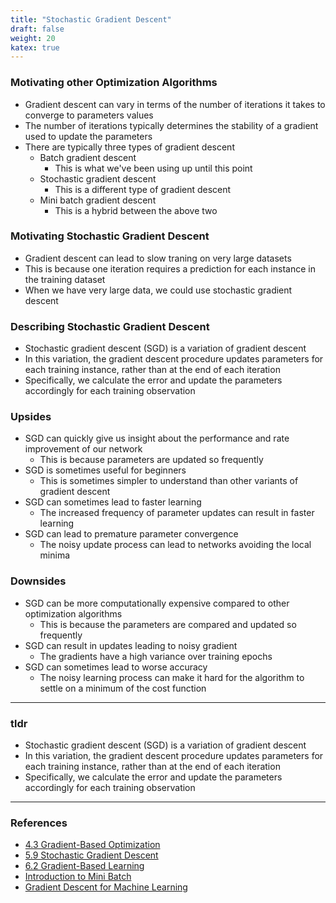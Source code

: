 ```yaml
---
title: "Stochastic Gradient Descent"
draft: false
weight: 20
katex: true
---
```


### Motivating other Optimization Algorithms
- Gradient descent can vary in terms of the number of iterations it takes to converge to parameters values
- The number of iterations typically determines the stability of a gradient used to update the parameters
- There are typically three types of gradient descent
	- Batch gradient descent
		- This is what we've been using up until this point
	- Stochastic gradient descent
		- This is a different type of gradient descent
	- Mini batch gradient descent
		- This is a hybrid between the above two

### Motivating Stochastic Gradient Descent
- Gradient descent can lead to slow traning on very large datasets
- This is because one iteration requires a prediction for each instance in the training dataset
- When we have very large data, we could use stochastic gradient descent

### Describing Stochastic Gradient Descent
- Stochastic gradient descent (SGD) is a variation of gradient descent
- In this variation, the gradient descent procedure updates parameters for each training instance, rather than at the end of each iteration
- Specifically, we calculate the error and update the parameters accordingly for each training observation

### Upsides
- SGD can quickly give us insight about the performance and rate improvement of our network
	- This is because parameters are updated so frequently
- SGD is sometimes useful for beginners
	- This is sometimes simpler to understand than other variants of gradient descent
- SGD can sometimes lead to faster learning
	- The increased frequency of parameter updates can result in faster learning
- SGD can lead to premature parameter convergence
	- The noisy update process can lead to networks avoiding the local minima

### Downsides
- SGD can be more computationally expensive compared to other optimization algorithms
	- This is because the parameters are compared and updated so frequently
- SGD can result in updates leading to noisy gradient
	- The gradients have a high variance over training epochs
- SGD can sometimes lead to worse accuracy
	- The noisy learning process can make it hard for the algorithm to settle on a minimum of the cost function

---

### tldr
- Stochastic gradient descent (SGD) is a variation of gradient descent
- In this variation, the gradient descent procedure updates parameters for each training instance, rather than at the end of each iteration
- Specifically, we calculate the error and update the parameters accordingly for each training observation

---

### References
- [4.3 Gradient-Based Optimization](http://www.deeplearningbook.org/contents/numerical.html)
- [5.9 Stochastic Gradient Descent](http://www.deeplearningbook.org/contents/ml.html)
- [6.2 Gradient-Based Learning](http://www.deeplearningbook.org/contents/mlp.html#pf6)
- [Introduction to Mini Batch](https://machinelearningmastery.com/gentle-introduction-mini-batch-gradient-descent-configure-batch-size/)
- [Gradient Descent for Machine Learning](https://machinelearningmastery.com/gradient-descent-for-machine-learning/)
